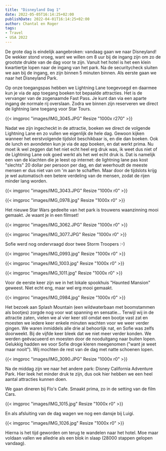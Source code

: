 ```yaml
---
title: "Disneyland Dag 1"
date: 2022-05-05T16:14:25+02:00
publishDate: 2022-04-01T16:14:25+02:00
author: Chantal en Roger
tags:
- Travel
- USA 2022
---
```


De grote dag is eindelijk aangebroken: vandaag gaan we naar Disneyland! De wekker stond vroeg, want we willen om 8 uur bij de ingang zijn om zo de grootste drukte van de dag voor te zijn. Vanuit het hotel is het een klein kwartiertje lopen naar de ingang van het park. Na de securitycheck sluiten we aan bij de ingang, en zijn binnen 5 minuten binnen. Als eerste gaan we naar het Disneyland Park.

Op onze toegangspas hebben we Lightning Lane toegevoegd en daarmee kun je via de app toegang boeken tot bepaalde attracties. Het is de vervanger van de zogenaamde Fast Pass. Je kunt dan via een aparte ingang de normale rij overslaan. Zodra we binnen zijn reserveren we direct de lightning lane toegang voor Star Tours.

{{< imgproc "images/IMG_3045.JPG" Resize "1000x r270" >}}

Nadat we zijn ingecheckt in de attractie, boeken we direct de volgende Lightning Lane en zo vullen we eigenlijk de hele dag. Gewoon kijken wanneer het eerstvolgende tijdslot beschikbaar is, en die dan boeken. Ook de lunch en avondeten kun je via de app boeken, en dat werkt prima. Nu moet ik wel zeggen dat het niet echt heel erg druk was, ik weet dus niet of de Lightning Lane ook goed werkt als het wel echt druk is. Dat is namelijk een van de klachten die je leest op internet: de lightning lane pas kost "slechts" 20 dollar per persoon per dag, en dat weerhoudt de meeste mensen er dus niet van om 'm aan te schaffen. Maar door de tijdslots krijg je wel automatisch een betere verdeling van de mensen, zodat de rijen minder lang worden.

{{< imgproc "images/IMG_3043.JPG" Resize "1000x r0" >}}

{{< imgproc "images/IMG_0978.jpg" Resize "1000x r0" >}}

Het nieuwe Star Wars gedeelte van het park is trouwens waanzinning mooi gemaakt. Je waant je in een filmset!

{{< imgproc "images/IMG_3062.JPG" Resize "1000x r0" >}}

{{< imgproc "images/IMG_3077.JPG" Resize "1000x r0" >}}

Sofie werd nog ondervraagd door twee Storm Troopers :-)

{{< imgproc "images/IMG_0993.jpg" Resize "1000x r0" >}}

{{< imgproc "images/IMG_1003.jpg" Resize "1000x r0" >}}

{{< imgproc "images/IMG_1011.jpg" Resize "1000x r0" >}}

Voor de eerste keer zijn we in het lokale spookhuis "Haunted Mansion" geweest. Niet echt eng, maar wel erg mooi gemaakt.

{{< imgproc "images/IMG_0984.jpg" Resize "1000x r0" >}}

Het bezoek aan Splash Mountain (een wildwaterbaan met boomstammen als bootjes) zorgde nog voor wat spanning en sensatie... Terwijl wij in de attractie zaten, vielen we al vier keer stil omdat een bootje vast zat en moesten we iedere keer enkele minuten wachten voor we weer verder gingen. We waren inmiddels alle drie al behoorlijk nat, en Sofie was zelfs doorweekt. Bij de vijfde keer bleek dat we niet meer verder konden. We werden geëvacueerd en moesten door de nooduitgang naar buiten lopen. Gelukkig hadden we voor Sofie droge kleren meegenomen ("want je weet maar nooit"). Wij mochten de rest van de dag met natte schoenen lopen.

{{< imgproc "images/IMG_3090.JPG" Resize "1000x r0" >}}

Na de middag zijn we naar het andere park: Disney California Adventure Park. Hier leek het minder druk te zijn, dus ook hier hebben we een heel aantal attracties kunnen doen.

We gaan dineren bij Flo's Cafe. Smaakt prima, zo in de setting van de film Cars.

{{< imgproc "images/IMG_1015.jpg" Resize "1000x r0" >}}

En als afsluiting van de dag wagen we nog een dansje bij Luigi.

{{< imgproc "images/IMG_1026.jpg" Resize "1000x r0" >}}

Hierna is het tijd geworden om terug te wandelen naar het hotel. Moe maar voldaan vallen we alledrie als een blok in slaap (28000 stappen gelopen vandaag).
